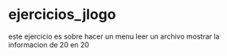 # ejercicios_jlogo

este ejercicio es sobre hacer un menu
leer un archivo
mostrar la informacion de 20 en 20
